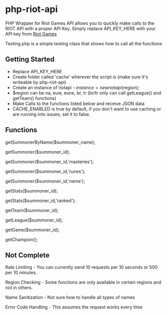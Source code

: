 php-riot-api
============

PHP Wrapper for Riot Games API allows you to quickly make calls to the RIOT API with a proper API Key.
Simply replace API_KEY_HERE with your API key from [Riot Games](http://developer.riotgames.com/sign-in?fhs=true)


Testing.php is a simple testing class that shows how to call all the functions

Getting Started
------------

 - Replace API_KEY_HERE
 - Create folder called 'cache' wherever the script is (make sure it's writeable by php-riot-api)
 - Create an instance of riotapi - $instance = new riotapi($region); 
 - $region can be na, euw, eune, br, tr (br/tr only can call getLeague() and getTeam() functions)
 - Make Calls to the functions listed below and receive JSON data
 - CACHE_ENABLED is true by default, if you don't want to use caching or are running into issues, set it to false.

Functions
------------

getSummonerByName($summoner_name);

getSummoner($summoner_id);

getSummoner($summoner_id,'masteries');

getSummoner($summoner_id,'runes');

getSummoner($summoner_id,'name');

getStats($summoner_id);

getStats($summoner_id,'ranked');

getTeam($summoner_id);

getLeague($summoner_id);

getGame($summoner_id);

getChampion();

Not Complete
------------

Rate Limiting - You can currently send 10 requests per 10 seconds or 500 per 10 minutes.

Region Checking - Some functions are only available in certain regions and not in others.

Name Sanitization - Not sure how to handle all types of names

Error Code Handling - This assumes the request works every time